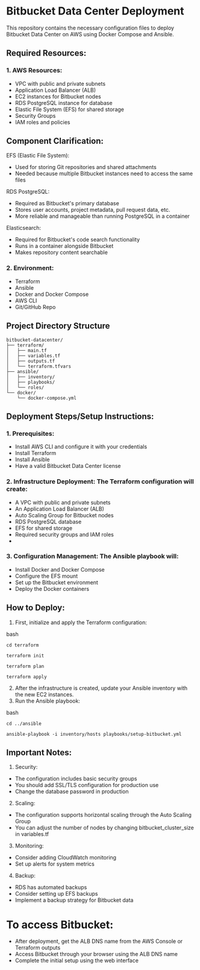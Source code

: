 # Bitbucket Data Center Deployment

This repository contains the necessary configuration files to deploy Bitbucket Data Center on AWS using Docker Compose and Ansible.

## Required Resources:

### 1. AWS Resources:
- VPC with public and private subnets
- Application Load Balancer (ALB)
- EC2 instances for Bitbucket nodes
- RDS PostgreSQL instance for database
- Elastic File System (EFS) for shared storage
- Security Groups
- IAM roles and policies

## Component Clarification:

EFS (Elastic File System):
- Used for storing Git repositories and shared attachments
- Needed because multiple Bitbucket instances need to access the same files

RDS PostgreSQL:
- Required as Bitbucket's primary database
- Stores user accounts, project metadata, pull request data, etc.
- More reliable and manageable than running PostgreSQL in a container

Elasticsearch:
- Required for Bitbucket's code search functionality
- Runs in a container alongside Bitbucket
- Makes repository content searchable

### 2. Environment:
- Terraform
- Ansible
- Docker and Docker Compose
- AWS CLI
- Git/GitHub Repo

## Project Directory Structure

```
bitbucket-datacenter/
├── terraform/
│   ├── main.tf
│   ├── variables.tf
│   ├── outputs.tf
│   └── terraform.tfvars
├── ansible/
│   ├── inventory/
│   ├── playbooks/
│   └── roles/
└── docker/
    └── docker-compose.yml
```

## Deployment Steps/Setup Instructions:


### 1. Prerequisites:
- Install AWS CLI and configure it with your credentials
- Install Terraform
- Install Ansible
- Have a valid Bitbucket Data Center license
### 2. Infrastructure Deployment: The Terraform configuration will create:
- A VPC with public and private subnets
- An Application Load Balancer (ALB)
- Auto Scaling Group for Bitbucket nodes
- RDS PostgreSQL database
- EFS for shared storage
- Required security groups and IAM roles
- 
### 3. Configuration Management: The Ansible playbook will:
- Install Docker and Docker Compose
- Configure the EFS mount
- Set up the Bitbucket environment
- Deploy the Docker containers

## How to Deploy:

1. First, initialize and apply the Terraform configuration:

bash
```
cd terraform

terraform init

terraform plan

terraform apply
```

2. After the infrastructure is created, update your Ansible inventory with the new EC2 instances.
3. Run the Ansible playbook:

bash
```
cd ../ansible

ansible-playbook -i inventory/hosts playbooks/setup-bitbucket.yml
```

## Important Notes:

1. Security:
- The configuration includes basic security groups
- You should add SSL/TLS configuration for production use
- Change the database password in production

2. Scaling:
- The configuration supports horizontal scaling through the Auto Scaling Group
- You can adjust the number of nodes by changing bitbucket_cluster_size in variables.tf

3. Monitoring:
- Consider adding CloudWatch monitoring
- Set up alerts for system metrics

4. Backup:
- RDS has automated backups
- Consider setting up EFS backups
- Implement a backup strategy for Bitbucket data

# To access Bitbucket:

- After deployment, get the ALB DNS name from the AWS Console or Terraform outputs
- Access Bitbucket through your browser using the ALB DNS name
- Complete the initial setup using the web interface

